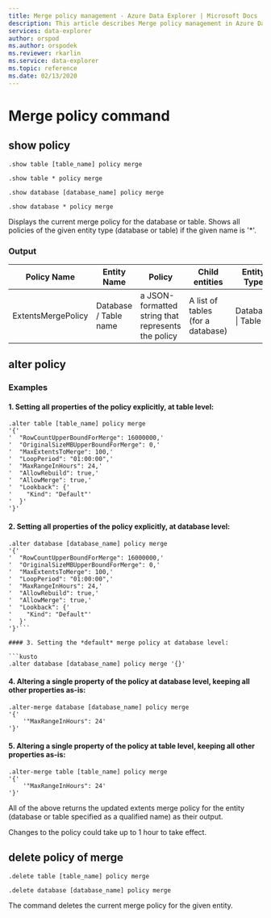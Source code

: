 ```yaml
---
title: Merge policy management - Azure Data Explorer | Microsoft Docs
description: This article describes Merge policy management in Azure Data Explorer.
services: data-explorer
author: orspod
ms.author: orspodek
ms.reviewer: rkarlin
ms.service: data-explorer
ms.topic: reference
ms.date: 02/13/2020
---
```

# Merge policy command

## show policy

```kusto
.show table [table_name] policy merge

.show table * policy merge

.show database [database_name] policy merge

.show database * policy merge
```

Displays the current merge policy for the database or table.
Shows all policies of the given entity type (database or table) if the given name is '*'.

### Output

|Policy Name | Entity Name | Policy | Child entities | Entity Type
|---|---|---|---|---
|ExtentsMergePolicy | Database / Table name | a JSON-formatted string that represents the policy | A list of tables (for a database)|Database &#124; Table

## alter policy

### Examples

#### 1. Setting all properties of the policy explicitly, at table level:

```kusto
.alter table [table_name] policy merge 
'{'
'  "RowCountUpperBoundForMerge": 16000000,'
'  "OriginalSizeMBUpperBoundForMerge": 0,'
'  "MaxExtentsToMerge": 100,'
'  "LoopPeriod": "01:00:00",'
'  "MaxRangeInHours": 24,'
'  "AllowRebuild": true,'
'  "AllowMerge": true,'
'  "Lookback": {'
'    "Kind": "Default"'
'  }'
'}'
```

#### 2. Setting all properties of the policy explicitly, at database level:

```kusto
.alter database [database_name] policy merge 
'{'
'  "RowCountUpperBoundForMerge": 16000000,'
'  "OriginalSizeMBUpperBoundForMerge": 0,'
'  "MaxExtentsToMerge": 100,'
'  "LoopPeriod": "01:00:00",'
'  "MaxRangeInHours": 24,'
'  "AllowRebuild": true,'
'  "AllowMerge": true,'
'  "Lookback": {'
'    "Kind": "Default"'
'  }'
'}'```

#### 3. Setting the *default* merge policy at database level:

```kusto
.alter database [database_name] policy merge '{}'
```

#### 4. Altering a single property of the policy at database level, keeping all other properties as-is:

```kusto
.alter-merge database [database_name] policy merge
'{'
    '"MaxRangeInHours": 24'
'}'
```

#### 5. Altering a single property of the policy at table level, keeping all other properties as-is:

```kusto
.alter-merge table [table_name] policy merge
'{'
    '"MaxRangeInHours": 24'
'}'
```

All of the above returns the updated extents merge policy for the entity (database or table specified as a qualified name) as their output.

Changes to the policy could take up to 1 hour to take effect.

## delete policy of merge

```kusto
.delete table [table_name] policy merge

.delete database [database_name] policy merge

```

The command deletes the current merge policy for the given entity.
